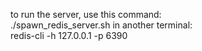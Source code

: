 to run the server, use this command:\
    ./spawn_redis_server.sh
in another terminal:\
    redis-cli -h 127.0.0.1 -p 6390